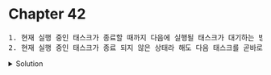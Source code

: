 # Chapter 42

<pre>1. 현재 실행 중인 태스크가 종료할 때까지 다음에 실행될 태스크가 대기하는 방식을 [1.     ]라고 한다.<br>2. 현재 실행 중인 태스크가 종료 되지 않은 상태라 해도 다음 태스크를 곧바로 실행하는 방식을 [2.     ]라고 한다.</pre>

<details>
  <summary>Solution</summary>
  <strong>1. 동기 처리 2. 비동기 처리</strong>
  <pre>동기 처리방식은 실행 순서가 보장된다는 장점이 있지만, 앞선 태스크가 종료할 때까지 이후 태스크들이 블로킹된다는 단점이 있다.<br>비동기 처리방식은 블로킹이 발생하지 않는다는 장점이 있지만 실행 순서가 보장되지 않는 단점이 있다.</pre>
</details>

<br>
